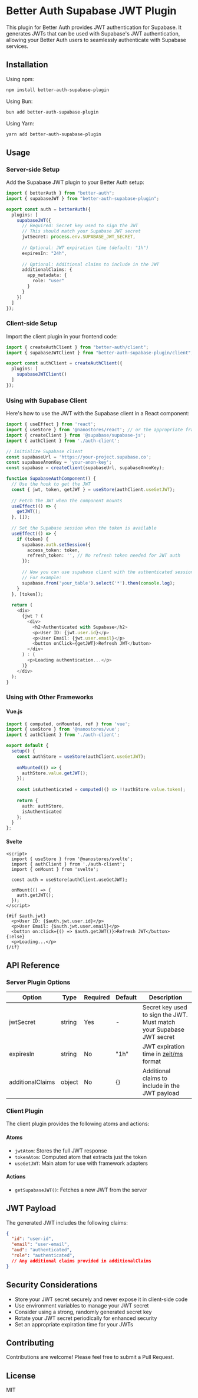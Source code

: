 # Better Auth Supabase JWT Plugin

This plugin for Better Auth provides JWT authentication for Supabase. It generates JWTs that can be used with Supabase's JWT authentication, allowing your Better Auth users to seamlessly authenticate with Supabase services.

## Installation

Using npm:
```bash
npm install better-auth-supabase-plugin
```

Using Bun:
```bash
bun add better-auth-supabase-plugin
```

Using Yarn:
```bash
yarn add better-auth-supabase-plugin
```

## Usage

### Server-side Setup

Add the Supabase JWT plugin to your Better Auth setup:

```typescript
import { betterAuth } from "better-auth";
import { supabaseJWT } from "better-auth-supabase-plugin";

export const auth = betterAuth({
  plugins: [
    supabaseJWT({
      // Required: Secret key used to sign the JWT
      // This should match your Supabase JWT secret
      jwtSecret: process.env.SUPABASE_JWT_SECRET,
      
      // Optional: JWT expiration time (default: "1h")
      expiresIn: "24h",
      
      // Optional: Additional claims to include in the JWT
      additionalClaims: {
        app_metadata: {
          role: "user"
        }
      }
    })
  ]
});
```

### Client-side Setup

Import the client plugin in your frontend code:

```typescript
import { createAuthClient } from "better-auth/client";
import { supabaseJWTClient } from "better-auth-supabase-plugin/client";

export const authClient = createAuthClient({
  plugins: [
    supabaseJWTClient()
  ]
});
```

### Using with Supabase Client

Here's how to use the JWT with the Supabase client in a React component:

```typescript
import { useEffect } from 'react';
import { useStore } from '@nanostores/react'; // or the appropriate framework adapter
import { createClient } from '@supabase/supabase-js';
import { authClient } from './auth-client';

// Initialize Supabase client
const supabaseUrl = 'https://your-project.supabase.co';
const supabaseAnonKey = 'your-anon-key';
const supabase = createClient(supabaseUrl, supabaseAnonKey);

function SupabaseAuthComponent() {
  // Use the hook to get the JWT
  const { jwt, token, getJWT } = useStore(authClient.useGetJWT);
  
  // Fetch the JWT when the component mounts
  useEffect(() => {
    getJWT();
  }, []);
  
  // Set the Supabase session when the token is available
  useEffect(() => {
    if (token) {
      supabase.auth.setSession({
        access_token: token,
        refresh_token: '', // No refresh token needed for JWT auth
      });
      
      // Now you can use supabase client with the authenticated session
      // For example:
      supabase.from('your_table').select('*').then(console.log);
    }
  }, [token]);
  
  return (
    <div>
      {jwt ? (
        <div>
          <h2>Authenticated with Supabase</h2>
          <p>User ID: {jwt.user.id}</p>
          <p>User Email: {jwt.user.email}</p>
          <button onClick={getJWT}>Refresh JWT</button>
        </div>
      ) : (
        <p>Loading authentication...</p>
      )}
    </div>
  );
}
```

### Using with Other Frameworks

#### Vue.js

```typescript
import { computed, onMounted, ref } from 'vue';
import { useStore } from '@nanostores/vue';
import { authClient } from './auth-client';

export default {
  setup() {
    const authStore = useStore(authClient.useGetJWT);
    
    onMounted(() => {
      authStore.value.getJWT();
    });
    
    const isAuthenticated = computed(() => !!authStore.value.token);
    
    return {
      auth: authStore,
      isAuthenticated
    };
  }
};
```

#### Svelte

```svelte
<script>
  import { useStore } from '@nanostores/svelte';
  import { authClient } from './auth-client';
  import { onMount } from 'svelte';
  
  const auth = useStore(authClient.useGetJWT);
  
  onMount(() => {
    auth.getJWT();
  });
</script>

{#if $auth.jwt}
  <p>User ID: {$auth.jwt.user.id}</p>
  <p>User Email: {$auth.jwt.user.email}</p>
  <button on:click={() => $auth.getJWT()}>Refresh JWT</button>
{:else}
  <p>Loading...</p>
{/if}
```

## API Reference

### Server Plugin Options

| Option | Type | Required | Default | Description |
|--------|------|----------|---------|-------------|
| jwtSecret | string | Yes | - | Secret key used to sign the JWT. Must match your Supabase JWT secret |
| expiresIn | string | No | "1h" | JWT expiration time in [zeit/ms](https://github.com/vercel/ms) format |
| additionalClaims | object | No | {} | Additional claims to include in the JWT payload |

### Client Plugin

The client plugin provides the following atoms and actions:

#### Atoms
- `jwtAtom`: Stores the full JWT response
- `tokenAtom`: Computed atom that extracts just the token
- `useGetJWT`: Main atom for use with framework adapters

#### Actions
- `getSupabaseJWT()`: Fetches a new JWT from the server

## JWT Payload

The generated JWT includes the following claims:

```json
{
  "id": "user-id",
  "email": "user-email",
  "aud": "authenticated",
  "role": "authenticated",
  // Any additional claims provided in additionalClaims
}
```

## Security Considerations

- Store your JWT secret securely and never expose it in client-side code
- Use environment variables to manage your JWT secret
- Consider using a strong, randomly generated secret key
- Rotate your JWT secret periodically for enhanced security
- Set an appropriate expiration time for your JWTs

## Contributing

Contributions are welcome! Please feel free to submit a Pull Request.

## License

MIT 